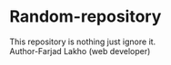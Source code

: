 # Random-repository
This repository is nothing just ignore it.
<br>
Author-Farjad Lakho (web developer)

